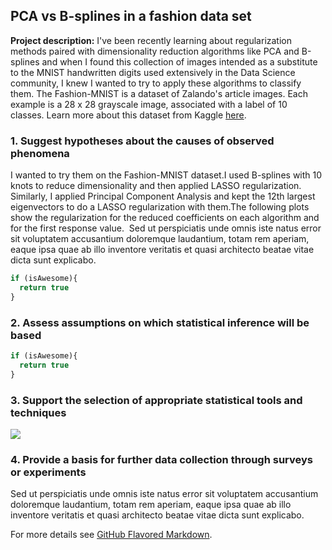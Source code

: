 ## PCA vs B-splines in a fashion data set

**Project description:** I've been recently learning about regularization methods paired with dimensionality reduction algorithms like PCA and B-splines and when 
I found this collection of images intended as a substitute to the MNIST handwritten digits used extensively in the Data Science community, I knew I wanted to try to apply these algorithms to classify them.
The Fashion-MNIST is a dataset of Zalando's article images. Each example is a 28 x 28 grayscale image, associated with a label of 10 classes. Learn more about this dataset from Kaggle [here](https://www.kaggle.com/zalando-research/fashionmnist?select=fashion-mnist_train.csv).

### 1. Suggest hypotheses about the causes of observed phenomena
I wanted to try them on the Fashion-MNIST dataset.I used B-splines with 10 knots to reduce dimensionality and then applied LASSO regularization. Similarly, I applied Principal Component Analysis and kept the 12th largest eigenvectors to do a LASSO regularization with them.The following plots show the regularization for the reduced coefficients on each algorithm and for the first response value. 
Sed ut perspiciatis unde omnis iste natus error sit voluptatem accusantium doloremque laudantium, totam rem aperiam, eaque ipsa quae ab illo inventore veritatis et quasi architecto beatae vitae dicta sunt explicabo. 

```javascript
if (isAwesome){
  return true
}
```

### 2. Assess assumptions on which statistical inference will be based

```javascript
if (isAwesome){
  return true
}
```

### 3. Support the selection of appropriate statistical tools and techniques

<img src="images/dummy_thumbnail.jpg?raw=true"/>

### 4. Provide a basis for further data collection through surveys or experiments

Sed ut perspiciatis unde omnis iste natus error sit voluptatem accusantium doloremque laudantium, totam rem aperiam, eaque ipsa quae ab illo inventore veritatis et quasi architecto beatae vitae dicta sunt explicabo. 

For more details see [GitHub Flavored Markdown](https://guides.github.com/features/mastering-markdown/).
